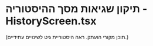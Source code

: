 <!-- Moved from root: BUG_FIXES_HistoryScreen_2025-08-06.md on 2025-08-10 -->

# תיקון שגיאות מסך ההיסטוריה - HistoryScreen.tsx

(תוכן מקורי הועתק. ראה היסטוריית גיט לשינויים עתידיים.)
